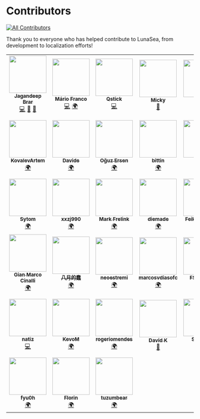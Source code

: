 # Contributors

<!-- prettier-ignore-start -->
<!-- markdownlint-disable -->
<!-- ALL-CONTRIBUTORS-BADGE:START - Do not remove or modify this section -->
[![All Contributors](https://img.shields.io/badge/all_contributors-43-orange.svg?style=flat-square)](#contributors-)
<!-- ALL-CONTRIBUTORS-BADGE:END -->
<!-- markdownlint-restore -->
<!-- prettier-ignore-end -->

Thank you to everyone who has helped contribute to LunaSea, from development to localization efforts!

<!-- ALL-CONTRIBUTORS-LIST:START - Do not remove or modify this section -->
<!-- prettier-ignore-start -->
<!-- markdownlint-disable -->
<table>
  <tbody>
    <tr>
      <td align="center"><a href="https://www.jagandeepbrar.io"><img src="https://avatars.githubusercontent.com/u/3048295?v=4?s=100" width="100px;" alt=""/><br /><sub><b>Jagandeep Brar</b></sub></a><br /><a href="https://github.com/JagandeepBrar/lunasea/commits?author=JagandeepBrar" title="Code">💻</a> <a href="#design-JagandeepBrar" title="Design">🎨</a> <a href="#ideas-JagandeepBrar" title="Ideas, Planning, & Feedback">🤔</a></td>
      <td align="center"><a href="https://github.com/lightglitch"><img src="https://avatars.githubusercontent.com/u/196953?v=4?s=100" width="100px;" alt=""/><br /><sub><b>Mário Franco</b></sub></a><br /><a href="https://github.com/JagandeepBrar/lunasea/commits?author=lightglitch" title="Code">💻</a> <a href="#translation-lightglitch" title="Translation">🌍</a></td>
      <td align="center"><a href="https://github.com/Qstick"><img src="https://avatars.githubusercontent.com/u/376117?v=4?s=100" width="100px;" alt=""/><br /><sub><b>Qstick</b></sub></a><br /><a href="https://github.com/JagandeepBrar/lunasea/commits?author=Qstick" title="Code">💻</a></td>
      <td align="center"><a href="https://github.com/AliMickey"><img src="https://avatars.githubusercontent.com/u/60691199?v=4?s=100" width="100px;" alt=""/><br /><sub><b>Micky</b></sub></a><br /><a href="https://github.com/JagandeepBrar/lunasea/commits?author=AliMickey" title="Documentation">📖</a></td>
      <td align="center"><a href="http://www.xrths.fr"><img src="https://avatars.githubusercontent.com/u/40337934?v=4?s=100" width="100px;" alt=""/><br /><sub><b>xrths</b></sub></a><br /><a href="https://github.com/JagandeepBrar/lunasea/commits?author=xrths" title="Documentation">📖</a></td>
      <td align="center"><a href="https://pythonexplainedto.me/"><img src="https://avatars.githubusercontent.com/u/41962737?v=4?s=100" width="100px;" alt=""/><br /><sub><b>Patrik Hauguth</b></sub></a><br /><a href="#translation-Phaugt" title="Translation">🌍</a></td>
      <td align="center"><a href="https://liberapay.com/kingu/"><img src="https://avatars.githubusercontent.com/u/13802408?v=4?s=100" width="100px;" alt=""/><br /><sub><b>Allan Nordhøy</b></sub></a><br /><a href="#translation-comradekingu" title="Translation">🌍</a></td>
      <td align="center"><a href="https://github.com/cpt-kuesel"><img src="https://avatars.githubusercontent.com/u/79487102?v=4?s=100" width="100px;" alt=""/><br /><sub><b>cpt-kuesel</b></sub></a><br /><a href="#translation-cpt-kuesel" title="Translation">🌍</a></td>
    </tr>
    <tr>
      <td align="center"><a href="https://github.com/KovalevArtem"><img src="https://avatars.githubusercontent.com/u/36500228?v=4?s=100" width="100px;" alt=""/><br /><sub><b>KovalevArtem</b></sub></a><br /><a href="#translation-KovalevArtem" title="Translation">🌍</a></td>
      <td align="center"><a href="https://github.com/iFelix18"><img src="https://avatars.githubusercontent.com/u/19800006?v=4?s=100" width="100px;" alt=""/><br /><sub><b>Davide</b></sub></a><br /><a href="#translation-iFelix18" title="Translation">🌍</a></td>
      <td align="center"><a href="https://ersen.srht.site/"><img src="https://avatars.githubusercontent.com/u/88676873?v=4?s=100" width="100px;" alt=""/><br /><sub><b>Oğuz Ersen</b></sub></a><br /><a href="#translation-ersen0" title="Translation">🌍</a></td>
      <td align="center"><a href="https://github.com/bittin"><img src="https://avatars.githubusercontent.com/u/43197?v=4?s=100" width="100px;" alt=""/><br /><sub><b>bittin</b></sub></a><br /><a href="#translation-bittin" title="Translation">🌍</a></td>
      <td align="center"><a href="https://github.com/almontegil"><img src="https://avatars.githubusercontent.com/u/68232356?v=4?s=100" width="100px;" alt=""/><br /><sub><b>Gil</b></sub></a><br /><a href="#translation-almontegil" title="Translation">🌍</a></td>
      <td align="center"><a href="https://github.com/TheSander562"><img src="https://avatars.githubusercontent.com/u/14059770?v=4?s=100" width="100px;" alt=""/><br /><sub><b>Sander Lambrechts</b></sub></a><br /><a href="#translation-TheSander562" title="Translation">🌍</a></td>
      <td align="center"><a href="https://github.com/Guilhermerrrr"><img src="https://avatars.githubusercontent.com/u/92966143?v=4?s=100" width="100px;" alt=""/><br /><sub><b>Guilhermerrrr</b></sub></a><br /><a href="#translation-Guilhermerrrr" title="Translation">🌍</a></td>
      <td align="center"><a href="https://github.com/Ben-Wallner"><img src="https://avatars.githubusercontent.com/u/24373331?v=4?s=100" width="100px;" alt=""/><br /><sub><b>Ben Biber</b></sub></a><br /><a href="#translation-Ben-Wallner" title="Translation">🌍</a></td>
    </tr>
    <tr>
      <td align="center"><a href="https://github.com/Sytom"><img src="https://avatars.githubusercontent.com/u/30535521?v=4?s=100" width="100px;" alt=""/><br /><sub><b>Sytom</b></sub></a><br /><a href="#translation-Sytom" title="Translation">🌍</a></td>
      <td align="center"><a href="https://xxzj990.top"><img src="https://avatars.githubusercontent.com/u/5134154?v=4?s=100" width="100px;" alt=""/><br /><sub><b>xxzj990</b></sub></a><br /><a href="#translation-xxzj990" title="Translation">🌍</a></td>
      <td align="center"><a href="https://www.openflixr.com"><img src="https://avatars.githubusercontent.com/u/3245077?v=4?s=100" width="100px;" alt=""/><br /><sub><b>Mark Frelink</b></sub></a><br /><a href="#translation-mfrelink" title="Translation">🌍</a></td>
      <td align="center"><a href="https://github.com/diemade"><img src="https://avatars.githubusercontent.com/u/174809?v=4?s=100" width="100px;" alt=""/><br /><sub><b>diemade</b></sub></a><br /><a href="#translation-diemade" title="Translation">🌍</a></td>
      <td align="center"><a href="https://feikojoosten.com"><img src="https://avatars.githubusercontent.com/u/10920052?v=4?s=100" width="100px;" alt=""/><br /><sub><b>Feiko Joosten</b></sub></a><br /><a href="#translation-FeikoJoosten" title="Translation">🌍</a></td>
      <td align="center"><a href="https://github.com/TheMaxul"><img src="https://avatars.githubusercontent.com/u/2436527?v=4?s=100" width="100px;" alt=""/><br /><sub><b>TheMaxul</b></sub></a><br /><a href="#translation-TheMaxul" title="Translation">🌍</a></td>
      <td align="center"><a href="https://lisacintosh.itch.io"><img src="https://avatars.githubusercontent.com/u/6952213?v=4?s=100" width="100px;" alt=""/><br /><sub><b>Maxime Leroy</b></sub></a><br /><a href="#translation-Lisapple" title="Translation">🌍</a></td>
      <td align="center"><a href="https://github.com/vc5"><img src="https://avatars.githubusercontent.com/u/13097192?v=4?s=100" width="100px;" alt=""/><br /><sub><b>Vincent</b></sub></a><br /><a href="#translation-vc5" title="Translation">🌍</a></td>
    </tr>
    <tr>
      <td align="center"><a href="https://github.com/gmcinalli"><img src="https://avatars.githubusercontent.com/u/9024983?v=4?s=100" width="100px;" alt=""/><br /><sub><b>Gian Marco Cinalli</b></sub></a><br /><a href="#translation-gmcinalli" title="Translation">🌍</a></td>
      <td align="center"><a href="https://www.issacc.top/"><img src="https://avatars.githubusercontent.com/u/17275050?v=4?s=100" width="100px;" alt=""/><br /><sub><b>八月的蠢</b></sub></a><br /><a href="#translation-issaccv" title="Translation">🌍</a></td>
      <td align="center"><a href="https://github.com/neoestremi"><img src="https://avatars.githubusercontent.com/u/1340877?v=4?s=100" width="100px;" alt=""/><br /><sub><b>neoestremi</b></sub></a><br /><a href="#translation-neoestremi" title="Translation">🌍</a></td>
      <td align="center"><a href="https://github.com/marcosvdiasofc"><img src="https://avatars.githubusercontent.com/u/96720080?v=4?s=100" width="100px;" alt=""/><br /><sub><b>marcosvdiasofc</b></sub></a><br /><a href="#translation-marcosvdiasofc" title="Translation">🌍</a></td>
      <td align="center"><a href="https://liberapay.com/FSCorrupt/donate"><img src="https://avatars.githubusercontent.com/u/45659314?v=4?s=100" width="100px;" alt=""/><br /><sub><b>FSCorrupt</b></sub></a><br /><a href="#translation-fscorrupt" title="Translation">🌍</a></td>
      <td align="center"><a href="https://github.com/iHunterX"><img src="https://avatars.githubusercontent.com/u/16854718?v=4?s=100" width="100px;" alt=""/><br /><sub><b>iHunterX</b></sub></a><br /><a href="#translation-iHunterX" title="Translation">🌍</a></td>
      <td align="center"><a href="https://github.com/Brokeos"><img src="https://avatars.githubusercontent.com/u/8388746?v=4?s=100" width="100px;" alt=""/><br /><sub><b>Brokeos</b></sub></a><br /><a href="#translation-Brokeos" title="Translation">🌍</a></td>
      <td align="center"><a href="https://github.com/punchy98"><img src="https://avatars.githubusercontent.com/u/12002902?v=4?s=100" width="100px;" alt=""/><br /><sub><b>Michael Maldonado</b></sub></a><br /><a href="#translation-punchy98" title="Translation">🌍</a></td>
    </tr>
    <tr>
      <td align="center"><a href="https://github.com/natiz"><img src="https://avatars.githubusercontent.com/u/3515888?v=4?s=100" width="100px;" alt=""/><br /><sub><b>natiz</b></sub></a><br /><a href="https://github.com/JagandeepBrar/lunasea/commits?author=natiz" title="Code">💻</a></td>
      <td align="center"><a href="https://github.com/KevoM"><img src="https://avatars.githubusercontent.com/u/8274366?v=4?s=100" width="100px;" alt=""/><br /><sub><b>KevoM</b></sub></a><br /><a href="#translation-KevoM" title="Translation">🌍</a></td>
      <td align="center"><a href="https://github.com/rogeriomendes"><img src="https://avatars.githubusercontent.com/u/1494503?v=4?s=100" width="100px;" alt=""/><br /><sub><b>rogeriomendes</b></sub></a><br /><a href="#translation-rogeriomendes" title="Translation">🌍</a></td>
      <td align="center"><a href="http://www.paddez.com/"><img src="https://avatars.githubusercontent.com/u/587220?v=4?s=100" width="100px;" alt=""/><br /><sub><b>David K</b></sub></a><br /><a href="#design-Irishsmurf" title="Design">🎨</a></td>
      <td align="center"><a href="https://github.com/Slam4uk"><img src="https://avatars.githubusercontent.com/u/78175288?v=4?s=100" width="100px;" alt=""/><br /><sub><b>Slam4uk</b></sub></a><br /><a href="#translation-Slam4uk" title="Translation">🌍</a></td>
      <td align="center"><a href="https://github.com/timrettop"><img src="https://avatars.githubusercontent.com/u/434913?v=4?s=100" width="100px;" alt=""/><br /><sub><b>Tim Potter</b></sub></a><br /><a href="#translation-timrettop" title="Translation">🌍</a></td>
      <td align="center"><a href="https://github.com/carlesmu"><img src="https://avatars.githubusercontent.com/u/1310090?v=4?s=100" width="100px;" alt=""/><br /><sub><b>Carles Muñoz Gorriz</b></sub></a><br /><a href="#translation-carlesmu" title="Translation">🌍</a></td>
      <td align="center"><a href="https://github.com/osjurso"><img src="https://avatars.githubusercontent.com/u/17827103?v=4?s=100" width="100px;" alt=""/><br /><sub><b>Olav Markus Sjursø</b></sub></a><br /><a href="#translation-osjurso" title="Translation">🌍</a></td>
    </tr>
    <tr>
      <td align="center"><a href="https://github.com/fyu0h"><img src="https://avatars.githubusercontent.com/u/33602841?v=4?s=100" width="100px;" alt=""/><br /><sub><b>fyu0h</b></sub></a><br /><a href="#translation-fyu0h" title="Translation">🌍</a></td>
      <td align="center"><a href="https://github.com/johnflorin"><img src="https://avatars.githubusercontent.com/u/45756085?v=4?s=100" width="100px;" alt=""/><br /><sub><b>Florin</b></sub></a><br /><a href="#translation-johnflorin" title="Translation">🌍</a></td>
      <td align="center"><a href="https://github.com/tuzumbear"><img src="https://avatars.githubusercontent.com/u/61370405?v=4?s=100" width="100px;" alt=""/><br /><sub><b>tuzumbear</b></sub></a><br /><a href="#translation-tuzumbear" title="Translation">🌍</a></td>
    </tr>
  </tbody>
</table>

<!-- markdownlint-restore -->
<!-- prettier-ignore-end -->

<!-- ALL-CONTRIBUTORS-LIST:END -->
